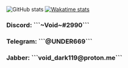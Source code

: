 ![GitHub stats](https://github-readme-stats.vercel.app/api?username=Void119&show_icons=true&theme=midnight-purple)
[![Wakatime stats](https://github-readme-stats.vercel.app/api/wakatime?username=Void115&theme=midnight-purple)](https://github.com/anuraghazra/github-readme-stats)
<h3>Discord: ```~Void~#2990```<h3>
<h3>Telegram: ```@UNDER669```<h3>
<h3>Jabber: ```void_dark119@proton.me```<h3>
